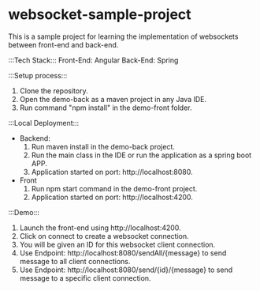 # websocket-sample-project
This is a sample project for learning the implementation of websockets between front-end and back-end.

:::Tech Stack:::
Front-End: Angular
Back-End: Spring

:::Setup process:::
1. Clone the repository.
2. Open the demo-back as a maven project in any Java IDE.
3. Run command "npm install" in the demo-front folder.

:::Local Deployment:::
- Backend:
  1. Run maven install in the demo-back project.
  2. Run the main class in the IDE or run the application as a spring boot APP.
  3. Application started on port: http://localhost:8080.
- Front
  1. Run npm start command in the demo-front project.
  2. Application started on port: http://localhost:4200.

:::Demo:::
1. Launch the front-end using http://localhost:4200.
2. Click on connect to create a websocket connection.
3. You will be given an ID for this websocket client connection.
4. Use Endpoint: http://localhost:8080/sendAll/{message} to send message to all client connections.
5. Use Endpoint: http://localhost:8080/send/{id}/{message} to send message to a specific client connection.
